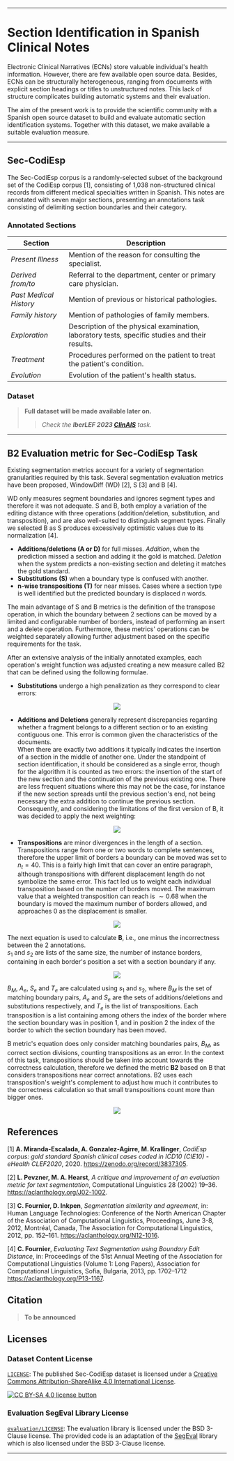 ---

# Section Identification in Spanish Clinical Notes

Electronic Clinical Narratives (ECNs) store valuable individual's health information. 
However, there are few available open source data. Besides, ECNs can be structurally  heterogeneous, ranging from documents with  explicit section headings or titles to unstructured notes.
This lack of structure complicates building automatic systems and their evaluation.

The aim of the present work is to provide the scientific community with a Spanish open source dataset to build and evaluate automatic section identification systems. 
Together with this dataset, we make available a suitable evaluation measure.


--------------------------------------

## Sec-CodiEsp

The Sec-CodiEsp corpus is a randomly-selected subset of the background set of the CodiEsp corpus [1], consisting of 1,038 non-structured clinical records  from different medical specialties written in Spanish.
This notes are annotated with seven major sections, presenting an annotations task consisting of delimiting section boundaries and their category.


### Annotated Sections

| **Section**            | **Description**                                                                                 |
|------------------------|-------------------------------------------------------------------------------------------------|
| _Present Illness_      | Mention of the reason for consulting the specialist.                                            |
| _Derived from/to_      | Referral to the department, center or primary care physician.                                   |
| _Past Medical History_ | Mention of previous or historical pathologies.                                                  |
| _Family history_       | Mention of pathologies of family members.                                                       |
| _Exploration_          | Description of the physical examination, laboratory tests, specific studies and their results.  |
| _Treatment_            | Procedures performed on the patient to treat the patient's condition.                           |
| _Evolution_            | Evolution of the patient's health status.                                                       |


### Dataset

> **Full dataset will be made available later on.**
>> _Check the **IberLEF 2023 [ClinAIS][ClinAIS webpage]** task._

[ClinAIS webpage]: https://ixa2.si.ehu.eus/clinais/

--------------------------------------

## B2 Evaluation metric for Sec-CodiEsp Task

Existing segmentation metrics account for a variety of segmentation granularities required by this task. 
Several segmentation evaluation metrics have been proposed, WindowDiff (WD) [2], S [3] and B [4]. 

WD only measures segment boundaries and ignores segment types and therefore it was not adequate. 
S and B, both employ a variation of the editing distance with three operations (addition/deletion, substitution, and transposition), and are also well-suited to distinguish segment types. Finally we selected B as S produces excessively optimistic values due to its normalization [4]. 

* **Additions/deletions (A or D)** for full misses. _Addition_, when the prediction missed a section and adding it the gold is matched. _Deletion_ when the system predicts a non-existing section and deleting it matches the gold standard.
* **Substitutions (S)** when a boundary type is confused with another.
* **n-wise transpositions (T)** for near misses. Cases where a section type is well identified but the predicted boundary is displaced $n$ words.

The main advantage of S and B metrics is the definition of the transpose operation, in which the boundary between 2 sections can be moved by a limited and configurable number of borders, instead of performing an insert and a delete operation. Furthermore, these metrics' operations can be weighted separately allowing further adjustment based on the specific requirements for the task. 

 After an extensive analysis of the initially annotated examples, each operation's weight function was adjusted creating a new measure called B2 that can be defined using the following formulae.

* **Substitutions** undergo a high penalization as they correspond to clear errors:

<p align="center">
<img src="https://latex.codecogs.com/svg.image?w_S(n\_substitutions)%20=%201.3%20\cdot%20n\_substitutions">
</p>

* **Additions and Deletions** generally represent discrepancies regarding whether a fragment belongs to a different section or to an existing contiguous one. This error is common given the characteristics of the documents. \
When there are exactly two additions it typically indicates the insertion of a section in the middle of another one. Under the standpoint of section identification, it should be considered as a single error, though for the algorithm it is counted as two errors: the insertion of the start of the new section and the continuation of the previous existing one. There are less frequent situations where this may not be the case, for instance if the new section spreads until the previous section's end, not being necessary the extra addition to continue the previous section. Consequently, and considering the limitations of the first version of B, it was decided to apply the next weighting:

<p align="center">
<img src="https://latex.codecogs.com/svg.image?w_A(n\_additions)%20=%20\begin{cases}%20%20%20%20%20%20%20%200%20&%20\text{if%20}%20n\_boundaries%20=%200%20\\%20%20%20%20%20%20%20%200.75%20+%20\frac{\tanh{(n\_additions%20-%201.5)%20-%202}}{4}%20&%20\text{otherwise}%20%20%20%20%20%20%20%20%20%20%20%20\end{cases}%20%20%20%20\label{eq:weight_additions}">
</p>

* **Transpositions** are minor divergences in the length of a section. Transpositions range from one or two words to complete sentences, therefore the upper limit of borders a boundary can be moved was set to $n_t=40$. This is a fairly high limit that can cover an entire paragraph, although transpositions with different displacement length do not symbolize the same error. This fact led us to weight each individual transposition based on the number of borders moved. 
The maximum value that a weighted transposition can reach is $\sim0.68$ when the boundary is moved the maximum number of borders allowed, and approaches $0$ as the displacement is smaller.

<p align="center">
<img src="https://latex.codecogs.com/svg.image?%20%20%20%20w_t(n\_borders,%20n_t)%20=%20\begin{cases}%20%20%20%20%20%20%20%200%20&%20\text{if%20}%20n\_borders%20\leq%202%20\\%20%20%20%20%20%20%20%200.35%20+%20\tanh(\frac{n\_borders-15}{10})%20/%203%20&%20\text{if%20}%202%20%3C%20n\_borders%20\leq%20n_t%20\\%20%20%20%20\end{cases}">
</p>


The next equation is used to calculate **B**, i.e., one minus the incorrectness between the 2 annotations.  
$s_1$ and $s_2$ are lists of the same size, the number of instance borders, containing in each border's position a set with a section boundary if any.

<p align="center">
<img src="https://latex.codecogs.com/svg.image?w_T(T_e,%20n_t)%20=%20\sum_{j=1}^{|T_e|}%20w_t(|\%20T_e[j][1]%20-%20T_e[j][2]\%20|,%20n_t)\\B(s_1,%20s_1,%20n_t)%20=%201%20-%20\frac{w_A(|A_e|)%20+%20w_T(T_e,%20n_t)%20+%20w_S(|S_e|)}{|A_e|%20+%20|T_e|%20+%20|S_e|%20+%20|B_M|}">
</p>

$B_M$,  $A_e$, $S_e$ and $T_e$ are calculated using $s_1$ and $s_2$, where $B_M$ is the set of matching boundary pairs, $A_e$ and $S_e$ are the sets of additions/deletions and substitutions respectively, and $T_e$ is the list of transpositions. Each transposition is a list containing among others the index of the border where the section boundary was in position 1, and in position 2 the index of the border to which the section boundary has been moved.

B metric's equation does only consider matching boundaries pairs, $B_M$, as correct section divisions, counting transpositions as an error. In the context of this task, transpositions should be taken into account towards the correctness calculation, therefore we defined the metric **B2**  based on B that considers transpositions near correct annotations. B2 uses each transposition's weight's complement to adjust how much it contributes to the correctness calculation so that small transpositions count more than bigger ones. 

<p align="center">
<img src="https://latex.codecogs.com/svg.image?%20%20%20%20B2(s_1,%20s_1,%20n_t)%20=%201%20-%20\frac{w_A(|A_e|)%20+%20w_T(T_e,%20n_t)%20+%20w_S(|S_e|)}{|A_e|%20+%20|T_e|%20+%20|S_e|%20+%20|B_M|%20+%20(|T_e|%20-%20w_T(T_e,%20n_t))}">
</p>



## References

[1] **A. Miranda-Escalada, A. Gonzalez-Agirre, M. Krallinger**, *CodiEsp corpus: gold standard Spanish clinical cases coded in ICD10 (CIE10) - eHealth CLEF2020*, 2020.
https://zenodo.org/record/3837305.

[2] **L. Pevzner, M. A. Hearst**, *A critique and improvement of an evaluation metric for text segmentation*, Computational Linguistics 28 (2002) 19–36.
https://aclanthology.org/J02-1002.

[3] **C. Fournier, D. Inkpen**, *Segmentation similarity and agreement*,  in: Human Language Technologies: Conference of the North American Chapter of the Association of Computational Linguistics, Proceedings, June 3-8, 2012, Montréal, Canada, The Association for Computational Linguistics, 2012, pp. 152–161.
https://aclanthology.org/N12-1016.

[4] **C. Fournier**, *Evaluating Text Segmentation using Boundary Edit Distance*, in: Proceedings of the 51st Annual Meeting of the Association for Computational Linguistics (Volume 1: Long Papers), Association for Computational Linguistics, Sofia, Bulgaria, 2013, pp. 1702–1712
https://aclanthology.org/P13-1167.


## Citation

> **To be announced**



## Licenses

### Dataset Content License


[`LICENSE`](LICENSE): The published Sec-CodiEsp dataset is licensed under a [Creative Commons Attribution-ShareAlike 4.0 International License][cc-by-sa].

[![CC BY-SA 4.0 license button][cc-by-sa-png]][cc-by-sa]

[cc-by-sa-png]: https://i.creativecommons.org/l/by-sa/4.0/88x31.png "CC BY-SA 4.0 license button"
[cc-by-sa]: https://creativecommons.org/licenses/by-sa/4.0/ "Creative Commons Attribution-ShareAlike 4.0 International License"



### Evaluation SegEval Library License
[`evaluation/LICENSE`](evaluation/LICENSE): The evaluation library is licensed under the BSD 3-Clause license. 
The provided code is an adaptation of the [SegEval](https://github.com/cfournie/segmentation.evaluation) library which is also licensed under the BSD 3-Clause license.



---